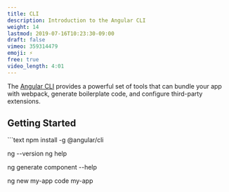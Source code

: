 ```yaml
---
title: CLI
description: Introduction to the Angular CLI
weight: 14
lastmod: 2019-07-16T10:23:30-09:00
draft: false
vimeo: 359314479
emoji: ⚡
free: true
video_length: 4:01
---
```


The [Angular CLI](https://angular.io/cli) provides a powerful set of tools that can bundle your app with webpack, generate boilerplate code, and configure third-party extensions.

## Getting Started

<File name="command line">
  <Terminal />
</File>
```text
npm install -g @angular/cli

ng --version
ng help

ng generate component --help

ng new my-app
code my-app

```

```
